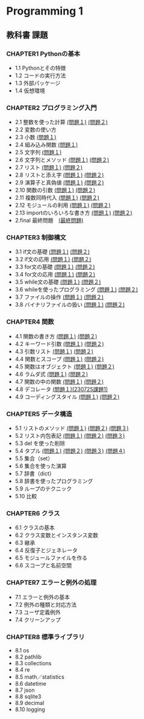 # Programming 1

## 教科書 課題

### CHAPTER1 Pythonの基本
* 1.1 Pythonとその特徴
* 1.2 コードの実行方法
* 1.3 外部パッケージ
* 1.4 仮想環境

### CHAPTER2 プログラミング入門
* 2.1 整数を使った計算 [(問題１)](CHAPTER02/Q2_1_1.py) [(問題２)](CHAPTER02/Q2_1_2.py) 
* 2.2 変数の使い方
* 2.3 小数 [(問題１)](CHAPTER02/Q2_3_1.py)
* 2.4 組み込み関数 [(問題１)](CHAPTER02/Q2_4_1.py)
* 2.5 文字列 [(問題１)](CHAPTER02/Q2_5_2.py)
* 2.6 文字列とメソッド [(問題１)](CHAPTER02/Q2_6_1.py) [(問題２)](CHAPTER02/Q2_6_2.py)
* 2.7 リスト [(問題１)](CHAPTER02/Q2_7_1.py) [(問題２)](CHAPTER02/Q2_7_2.py)
* 2.8 リストと添え字 [(問題１)](CHAPTER02/Q2_8_1.py) [(問題２)](CHAPTER02/Q2_8_2.py)
* 2.9 演算子と真偽値 [(問題１)](CHAPTER02/Q2_9_1.py) [(問題２)](CHAPTER02/Q2_9_2.py)
* 2.10 関数の引数 [(問題１)](CHAPTER02/Q2_10_1.py) [(問題２)](CHAPTER02/Q2_10_2.py)
* 2.11 複数同時代入 [(問題１)](CHAPTER02/Q2_11_1.py) [(問題２)](CHAPTER02/Q2_11_2.py)
* 2.12 モジュールの利用 [(問題１)](CHAPTER02/Q2_12_1.py) [(問題２)](CHAPTER02/Q2_12_2.py)
* 2.13 importのいろいろな書き方 [(問題１)](CHAPTER02/Q2_13_1.py) [(問題２)](CHAPTER02/Q2_13_2.py)
* 2.final 最終問題　[(最終問題)](CHAPTER02/Q2_final.py)
### CHAPTER3 制御構文
* 3.1 if文の基礎 [(問題１)](CHAPTER03/Q3_1_1.py) [(問題２)](CHAPTER03/Q3_1_2.py)
* 3.2 if文の応用 [(問題１)](CHAPTER03/Q3_2_1.py) [(問題２)](CHAPTER03/Q3_2_2.py)
* 3.3 for文の基礎 [(問題１)](CHAPTER03/Q3_3_1.py) [(問題２)](CHAPTER03/Q3_3_2.py)
* 3.4 for文の応用 [(問題１)](CHAPTER03/Q3_4_1.py) [(問題２)](CHAPTER03/Q3_4_2.py)
* 3.5 while文の基礎 [(問題１)](CHAPTER03/Q3_5_1.py) [(問題２)](CHAPTER03/Q3_5_2.py)
* 3.6 whileを使ったプログラミング [(問題１)](CHAPTER03/Q3_6_1.py) [(問題２)](CHAPTER03/Q3_6_2.py)
* 3.7 ファイルの操作 [(問題１)](CHAPTER03/Q3_7_1.py) [(問題２)](CHAPTER03/Q3_7_2.py)
* 3.8 バイナリファイルの扱い [(問題１)](CHAPTER03/Q3_8_1.py) [(問題２)](CHAPTER03/Q3_8_2.py)
 
### CHAPTER4 関数
* 4.1 関数の書き方 [(問題１)](CHAPTER04/Q4_1_1.py) [(問題２)](CHAPTER04/Q4_1_2.py)
* 4.2 キーワード引数 [(問題１)](CHAPTER04/Q4_2_1.py) [(問題２)](CHAPTER04/Q4_2_2.py)
* 4.3 引数リスト [(問題１)](CHAPTER04/Q4_3_1.py) [(問題２)](CHAPTER04/Q4_3_2.py)
* 4.4 関数とスコープ [(問題１)](CHAPTER04/Q4_4_1.py) [(問題２)](CHAPTER04/Q4_4_2_.py)
* 4.5 関数はオブジェクト [(問題１)](CHAPTER04/Q4_5_1.py) [(問題２)](CHAPTER04/Q4_5_2.py)
* 4.6 ラムダ式 [(問題１)](CHAPTER04/Q4_6_1.py) [(問題２)](CHAPTER04/Q4_6_2.py)
* 4.7 関数の中の関数 [(問題１)](CHAPTER04/Q4_7_1.py) [(問題２)](CHAPTER04/Q4_7_2.py)
* 4.8 デコレータ [(問題１)](CHAPTER04/Q4_8_1.py)[(230725課題1)](CHAPTER04/kuku.py)
* 4.9 コーディングスタイル [(問題１)](CHAPTER04/Q4_9_1.py) [(問題２)](CHAPTER04/Q4_9_2.py)

### CHAPTER5 データ構造
* 5.1 リストのメソッド [(問題１)](CHAPTER05/Q5_1_1.py) [(問題２)](CHAPTER05/Q5_1_2.py) [(問題３)](CHAPTER05/Q5_1_3.py)
* 5.2 リスト内包表記 [(問題１)](CHAPTER05/Q5_2_1.py) [(問題２)](CHAPTER05/Q5_2_2.py) [(問題３)](CHAPTER05/Q5_2_3.py)
* 5.3 del を使った削除
* 5.4 タプル [(問題１)](CHAPTER05/Q5_4_1.py) [(問題２)](CHAPTER05/Q5_4_2.py) [(問題３)](CHAPTER05/Q5_4_3.py) [(問題４)](CHAPTER05/Q5_4_4.py)
* 5.5 集合（set）
* 5.6 集合を使った演算
* 5.7 辞書（dict）
* 5.8 辞書を使ったプログラミング
* 5.9 ループのテクニック
* 5.10 比較

### CHAPTER6 クラス
* 6.1 クラスの基本
* 6.2 クラス変数とインスタンス変数
* 6.3 継承
* 6.4 反復子とジェネレータ
* 6.5 モジュールファイルを作る
* 6.6 スコープと名前空間

### CHAPTER7 エラーと例外の処理
* 7.1 エラーと例外の基本
* 7.2 例外の種類と対応方法
* 7.3 ユーザ定義例外
* 7.4 クリーンアップ

### CHAPTER8 標準ライブラリ
* 8.1 os
* 8.2 pathlib
* 8.3 collections
* 8.4 re
* 8.5 math／statistics
* 8.6 datetime
* 8.7 json
* 8.8 sqlite3
* 8.9 decimal
* 8.10 logging
